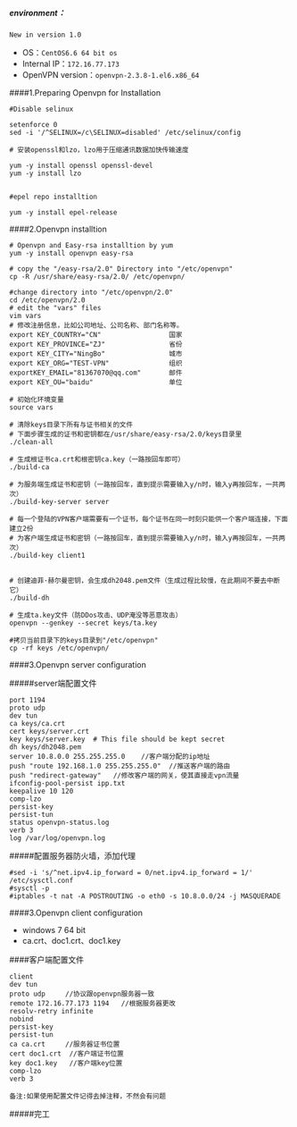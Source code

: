 ##### environment：
`New in version 1.0`

- OS：`CentOS6.6 64 bit os `
- Internal IP：`172.16.77.173`
- OpenVPN version：`openvpn-2.3.8-1.el6.x86_64`

####1.Preparing Openvpn for Installation
```shell
#Disable selinux

setenforce 0
sed -i '/^SELINUX=/c\SELINUX=disabled' /etc/selinux/config

# 安装openssl和lzo，lzo用于压缩通讯数据加快传输速度

yum -y install openssl openssl-devel
yum -y install lzo

 
#epel repo installtion

yum -y install epel-release 

```
####2.Openvpn installtion

```shell
# Openvpn and Easy-rsa installtion by yum
yum -y install openvpn easy-rsa

# copy the "/easy-rsa/2.0" Directory into "/etc/openvpn"
cp -R /usr/share/easy-rsa/2.0/ /etc/openvpn/

#change directory into "/etc/openvpn/2.0"
cd /etc/openvpn/2.0
# edit the "vars" files
vim vars
# 修改注册信息，比如公司地址、公司名称、部门名称等。
export KEY_COUNTRY="CN"                 国家
export KEY_PROVINCE="ZJ"                省份
export KEY_CITY="NingBo"                城市
export KEY_ORG="TEST-VPN"               组织
exportKEY_EMAIL="81367070@qq.com"       邮件
export KEY_OU="baidu"                   单位

# 初始化环境变量
source vars
 
# 清除keys目录下所有与证书相关的文件
# 下面步骤生成的证书和密钥都在/usr/share/easy-rsa/2.0/keys目录里
./clean-all
 
# 生成根证书ca.crt和根密钥ca.key（一路按回车即可）
./build-ca
 
# 为服务端生成证书和密钥（一路按回车，直到提示需要输入y/n时，输入y再按回车，一共两次）
./build-key-server server
 
# 每一个登陆的VPN客户端需要有一个证书，每个证书在同一时刻只能供一个客户端连接，下面建立2份
# 为客户端生成证书和密钥（一路按回车，直到提示需要输入y/n时，输入y再按回车，一共两次）
./build-key client1

 
# 创建迪菲·赫尔曼密钥，会生成dh2048.pem文件（生成过程比较慢，在此期间不要去中断它）
./build-dh
 
# 生成ta.key文件（防DDos攻击、UDP淹没等恶意攻击）
openvpn --genkey --secret keys/ta.key

#拷贝当前目录下的keys目录到"/etc/openvpn"
cp -rf keys /etc/openvpn/
```
####3.Openvpn server configuration

#####server端配置文件
```
port 1194
proto udp
dev tun
ca keys/ca.crt
cert keys/server.crt
key keys/server.key  # This file should be kept secret
dh keys/dh2048.pem
server 10.8.0.0 255.255.255.0    //客户端分配的ip地址
push "route 192.168.1.0 255.255.255.0"  //推送客户端的路由
push "redirect-gateway"   //修改客户端的网关，使其直接走vpn流量
ifconfig-pool-persist ipp.txt
keepalive 10 120
comp-lzo
persist-key
persist-tun
status openvpn-status.log
verb 3
log /var/log/openvpn.log
```
#####配置服务器防火墙，添加代理
```
#sed -i 's/^net.ipv4.ip_forward = 0/net.ipv4.ip_forward = 1/' /etc/sysctl.conf
#sysctl -p
#iptables -t nat -A POSTROUTING -o eth0 -s 10.8.0.0/24 -j MASQUERADE
```

####3.Openvpn client configuration
- windows 7 64 bit
- ca.crt、doc1.crt、doc1.key

####客户端配置文件
```
client
dev tun
proto udp     //协议跟openvpn服务器一致
remote 172.16.77.173 1194   //根据服务器更改
resolv-retry infinite
nobind
persist-key
persist-tun
ca ca.crt     //服务器证书位置
cert doc1.crt  //客户端证书位置
key doc1.key   //客户端key位置
comp-lzo
verb 3
```

`备注:如果使用配置文件记得去掉注释，不然会有问题`

#####完工